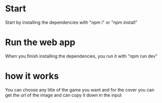 # Start

Start by installing the dependencies with "npm i" or "npm install"

# Run the web app

When you finish installing the dependencies, you run it with "npm run dev"

# how it works

You can choose any title of the game you want and for the cover you can get the url
of the image and can copy it down in the input

